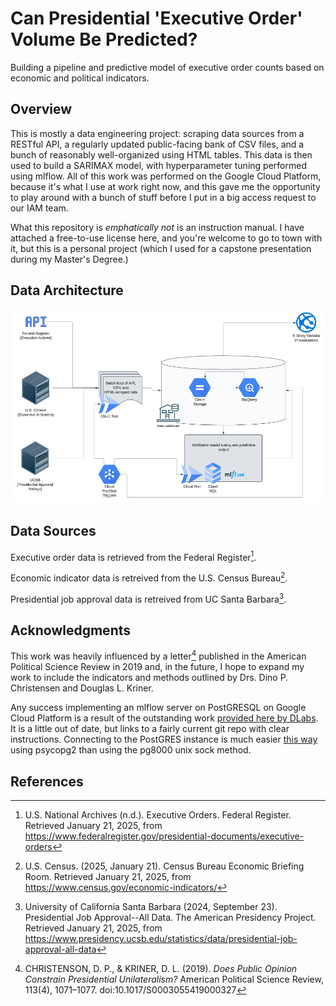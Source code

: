 # Can Presidential 'Executive Order' Volume Be Predicted?

Building a pipeline and predictive model of executive order counts based on economic and political indicators.

## Overview

This is mostly a data engineering project: scraping data sources from a RESTful API, a regularly updated public-facing bank of CSV files, and a bunch of reasonably well-organized using HTML tables. This data is then used to build a SARIMAX model, with hyperparameter tuning performed using mlflow. All of this work was performed on the Google Cloud Platform, because it's what I use at work right now, and this gave me the opportunity to play around with a bunch of stuff before I put in a big access request to our IAM team.

What this repository is *emphatically not* is an instruction manual. I have attached a free-to-use license here, and you're welcome to go to town with it, but this is a personal project (which I used for a capstone presentation during my Master's Degree.)

## Data Architecture

![Data architecture diagram](./screenshots/data_architecture_diagram.png)

## Data Sources

Executive order data is retrieved from the Federal Register[^2].

Economic indicator data is retreived from the U.S. Census Bureau[^3].

Presidential job approval data is retreived from UC Santa Barbara[^4].

## Acknowledgments

This work was heavily influenced by a letter[^1] published in the American Political Science Review in 2019 and, in the future, I hope to expand my work to include the indicators and methods outlined by Drs. Dino P. Christensen and Douglas L. Kriner.

Any success implementing an mlflow server on PostGRESQL on Google Cloud Platform is a result of the outstanding work [provided here by DLabs](https://github.com/dlabsai/mlflow-for-gcp). It is a little out of date, but links to a fairly current git repo with clear instructions. Connecting to the PostGRES instance is much easier [this way](https://stackoverflow.com/questions/72411618/mlflow-and-postgres-getting-bad-request-error/72657672#comment140028532_72657672) using psycopg2 than using the pg8000 unix sock method.

## References

[^2]: U.S. National Archives (n.d.). Executive Orders. Federal Register. Retrieved January 21, 2025, from https://www.federalregister.gov/presidential-documents/executive-orders

[^3]: U.S. Census. (2025, January 21). Census Bureau Economic Briefing Room. Retrieved January 21, 2025, from  https://www.census.gov/economic-indicators/

[^4]: University of California Santa Barbara (2024, September 23). Presidential Job Approval--All Data. The American Presidency Project. Retrieved January 21, 2025, from https://www.presidency.ucsb.edu/statistics/data/presidential-job-approval-all-data

[^1]: CHRISTENSON, D. P., & KRINER, D. L. (2019). *Does Public Opinion Constrain Presidential Unilateralism?* American Political Science Review, 113(4), 1071–1077. doi:10.1017/S0003055419000327
